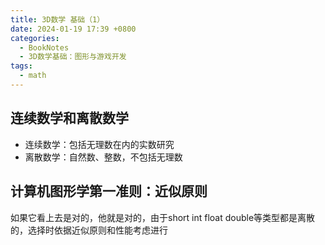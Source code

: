 ```yaml
---
title: 3D数学 基础（1）
date: 2024-01-19 17:39 +0800
categories:
  - BookNotes
  - 3D数学基础：图形与游戏开发
tags:
  - math
---
```

## 连续数学和离散数学

- 连续数学：包括无理数在内的实数研究
- 离散数学：自然数、整数，不包括无理数

## 计算机图形学第一准则：近似原则

如果它看上去是对的，他就是对的，由于short int float double等类型都是离散的，选择时依据近似原则和性能考虑进行

